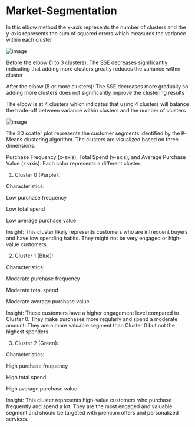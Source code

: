 # Market-Segmentation

In this elbow method the x-axis represents the number of clusters and the y-axis represents the sum of squared errors which measures the variance within each cluster


![image](https://github.com/1exedra/Market-Segmentation/assets/171572078/7a1623ec-cffd-4320-86bd-d9988e0be237)

Before the elbow (1 to 3 clusters): The SSE decreases significantly indicating that adding more clusters greatly reduces the variance within cluster

After the elbow (5 or more clusters): The SSE decreases more gradually so adding more clusters does not significantly improve the clustering results

The elbow is at 4 clusters which indicates that using 4 clusters will balance the trade-off between variance within clusters and the number of clusters

![image](https://github.com/1exedra/Market-Segmentation/assets/171572078/3183bcff-a3d5-4503-8529-5a862eae53fc)


The 3D scatter plot represents the customer segments identified by the K-Means clustering algorithm. The clusters are visualized based on three dimensions:

Purchase Frequency (x-axis), Total Spend (y-axis), and Average Purchase Value (z-axis). Each color represents a different cluster.

1. Cluster 0 (Purple):

Characteristics:


Low purchase frequency

Low total spend

Low average purchase value

Insight: This cluster likely represents customers who are infrequent buyers and have low spending habits. They might not be very engaged or high-value customers.

2. Cluster 1 (Blue):

Characteristics:


Moderate purchase frequency

Moderate total spend

Moderate average purchase value

Insight: These customers have a higher engagement level compared to Cluster 0. They make purchases more regularly and spend a moderate amount. They are a more valuable segment than Cluster 0 but not the highest spenders.

3. Cluster 2 (Green):

Characteristics:


High purchase frequency

High total spend

High average purchase value

Insight: This cluster represents high-value customers who purchase frequently and spend a lot. They are the most engaged and valuable segment and should be targeted with premium offers and personalized services.

